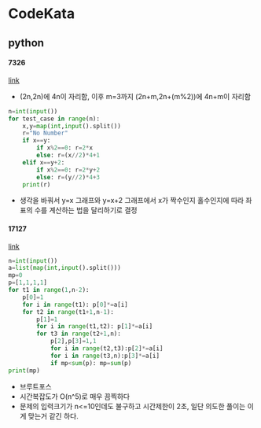 # CodeKata
## python
#### 7326
[link](https://www.acmicpc.net/problem/7326)
- (2n,2n)에 4n이 자리함, 이후 m=3까지 (2n+m,2n+(m%2))에 4n+m이 자리함

```python
n=int(input())
for test_case in range(n):
    x,y=map(int,input().split())
    r="No Number"
    if x==y:
        if x%2==0: r=2*x
        else: r=(x//2)*4+1
    elif x==y+2:
        if x%2==0: r=2*y+2
        else: r=(y//2)*4+3
    print(r)
```
- 생각을 바꿔서 y=x 그래프와 y=x+2 그래프에서 x가 짝수인지 홀수인지에 따라 좌표의 수를 계산하는 법을 달리하기로 결정

#### 17127
[link](https://www.acmicpc.net/problem/17127)
```python
n=int(input())
a=list(map(int,input().split()))
mp=0
p=[1,1,1,1]
for t1 in range(1,n-2):
    p[0]=1
    for i in range(t1): p[0]*=a[i]
    for t2 in range(t1+1,n-1):
        p[1]=1
        for i in range(t1,t2): p[1]*=a[i]
        for t3 in range(t2+1,n):
            p[2],p[3]=1,1
            for i in range(t2,t3):p[2]*=a[i]
            for i in range(t3,n):p[3]*=a[i]
            if mp<sum(p): mp=sum(p)
print(mp)
```
- 브루트포스
- 시간복잡도가 O(n^5)로 매우 끔찍하다
- 문제의 입력크기가 n<=10인데도 불구하고 시간제한이 2초, 일단 의도한 풀이는 이게 맞는거 같긴 하다. 
